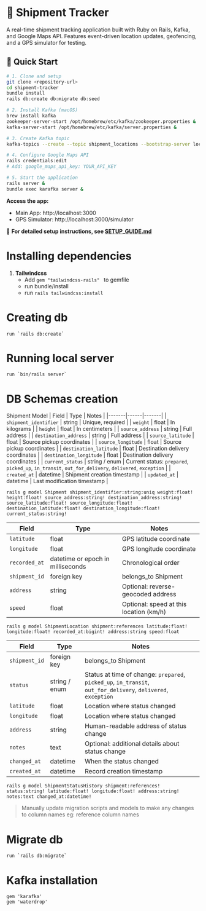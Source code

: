 # 🚚 Shipment Tracker

A real-time shipment tracking application built with Ruby on Rails, Kafka, and Google Maps API. Features event-driven location updates, geofencing, and a GPS simulator for testing.

## 🚀 Quick Start

```bash
# 1. Clone and setup
git clone <repository-url>
cd shipment-tracker
bundle install
rails db:create db:migrate db:seed

# 2. Install Kafka (macOS)
brew install kafka
zookeeper-server-start /opt/homebrew/etc/kafka/zookeeper.properties &
kafka-server-start /opt/homebrew/etc/kafka/server.properties &

# 3. Create Kafka topic
kafka-topics --create --topic shipment_locations --bootstrap-server localhost:9092

# 4. Configure Google Maps API
rails credentials:edit
# Add: google_maps_api_key: YOUR_API_KEY

# 5. Start the application
rails server &
bundle exec karafka server &
```

**Access the app:**
- Main App: http://localhost:3000
- GPS Simulator: http://localhost:3000/simulator

📖 **For detailed setup instructions, see [SETUP_GUIDE.md](SETUP_GUIDE.md)**

# Installing dependencies

1. **Tailwindcss**
    * Add `gem "tailwindcss-rails" ` to gemfile
    * run bundle/install
    * run `rails tailwindcss:install`

# Creating db
    run `rails db:create`

# Running local server
    run `bin/rails server`

# DB Schemas creation
Shipment Model
| Field | Type | Notes |
|-------|------|-------|
| `shipment_identifier` | string | Unique, required |
| `weight` | float | In kilograms |
| `height` | float | In centimeters |
| `source_address` | string | Full address |
| `destination_address` | string | Full address |
| `source_latitude` | float | Source pickup coordinates |
| `source_longitude` | float | Source pickup coordinates |
| `destination_latitude` | float | Destination delivery coordinates |
| `destination_longitude` | float | Destination delivery coordinates |
| `current_status` | string / enum | Current status: `prepared`, `picked_up`, `in_transit`, `out_for_delivery`, `delivered`, `exception` |
| `created_at` | datetime | Shipment creation timestamp |
| `updated_at` | datetime | Last modification timestamp |

    rails g model Shipment shipment_identifier:string:uniq weight:float! height:float! source_address:string! destination_address:string! source_latitude:float! source_longitude:float! destination_latitude:float! destination_longitude:float! current_status:string!

| Field | Type | Notes |
|-------|------|-------|
| `latitude` | float | GPS latitude coordinate |
| `longitude` | float | GPS longitude coordinate |
| `recorded_at` | datetime or epoch in milliseconds | Chronological order |
| `shipment_id` | foreign key | belongs_to Shipment |
| `address` | string | Optional: reverse-geocoded address |
| `speed` | float | Optional: speed at this location (km/h) |

    rails g model ShipmentLocation shipment:references latitude:float! longitude:float! recorded_at:bigint! address:string speed:float

| Field | Type | Notes |
|-------|------|-------|
| `shipment_id` | foreign key | belongs_to Shipment |
| `status` | string / enum | Status at time of change: `prepared`, `picked_up`, `in_transit`, `out_for_delivery`, `delivered`, `exception` |
| `latitude` | float | Location where status changed |
| `longitude` | float | Location where status changed |
| `address` | string | Human-readable address of status change |
| `notes` | text | Optional: additional details about status change |
| `changed_at` | datetime | When the status changed |
| `created_at` | datetime | Record creation timestamp |

    rails g model ShipmentStatusHistory shipment:references! status:string! latitude:float! longitude:float! address:string! notes:text changed_at:datetime!

> Manually update migration scripts and models to make any changes to column names eg: reference column names


# Migrate db
    run `rails db:migrate`


# Kafka installation
    gem 'karafka'
    gem 'waterdrop'
